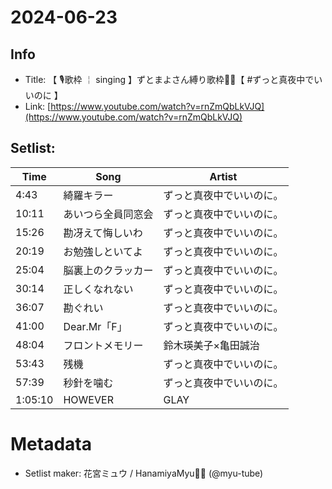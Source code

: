 # 2024-06-23

## Info
- Title: 【 🎙歌枠 ￤ singing 】ずとまよさん縛り歌枠🌸🌷【 #ずっと真夜中でいいのに 】
- Link: [https://www.youtube.com/watch?v=rnZmQbLkVJQ](https://www.youtube.com/watch?v=rnZmQbLkVJQ)

## Setlist:
| Time      | Song                          | Artist                        |
|-----------|-------------------------------|-------------------------------|
| 4:43      | 綺羅キラー                      | ずっと真夜中でいいのに。       |
| 10:11     | あいつら全員同窓会              | ずっと真夜中でいいのに。       |
| 15:26     | 勘冴えて悔しいわ                | ずっと真夜中でいいのに。       |
| 20:19     | お勉強しといてよ                | ずっと真夜中でいいのに。       |
| 25:04     | 脳裏上のクラッカー              | ずっと真夜中でいいのに。       |
| 30:14     | 正しくなれない                  | ずっと真夜中でいいのに。       |
| 36:07     | 勘ぐれい                        | ずっと真夜中でいいのに。       |
| 41:00     | Dear.Mr「F」                  | ずっと真夜中でいいのに。       |
| 48:04     | フロントメモリー                | 鈴木瑛美子×亀田誠治              |
| 53:43     | 残機                            | ずっと真夜中でいいのに。       |
| 57:39     | 秒針を噛む                      | ずっと真夜中でいいのに。       |
| 1:05:10   | HOWEVER                        | GLAY                          |

# Metadata
- Setlist maker: 花宮ミュウ / HanamiyaMyu🌸🌷 (@myu-tube)
